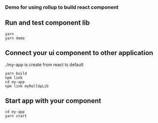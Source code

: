 ### Demo for using rollup to build react component ###


## Run and test component lib

```shell
yarn
yarn demo
```

## Connect your ui component to other application

./my-app is create from react ts default

```shell
yarn build
npm link
cd my-app
npm link myRollUpLib
```


## Start app with your component

```shell
cd my-app
yarn start
```
